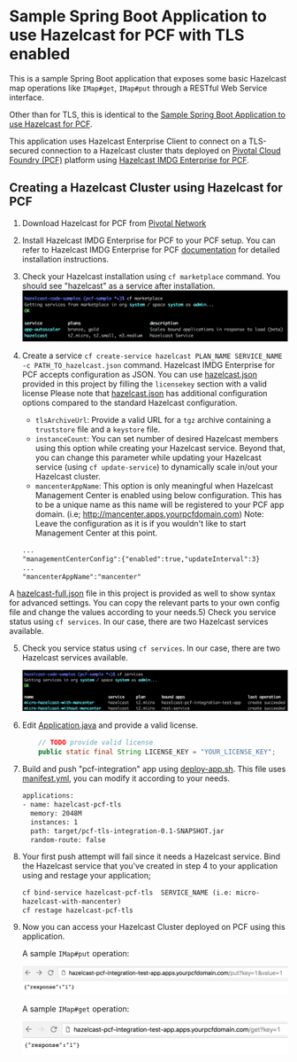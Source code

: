 # Sample Spring Boot Application to use Hazelcast for PCF with TLS enabled

This is a sample Spring Boot application that exposes some basic Hazelcast map operations like `IMap#get`, `IMap#put`
through a RESTful Web Service interface.

Other than for TLS, this is identical to the [Sample Spring Boot Application to use Hazelcast for PCF](../../hazelcast-integration/pcf-integration/README.md).

This application uses Hazelcast Enterprise Client to connect on a TLS-secured connection to a Hazelcast cluster thats deployed on 
[Pivotal Cloud Foundry (PCF)](https://pivotal.io/platform) platform using [Hazelcast IMDG Enterprise for PCF](https://network.pivotal.io/).

## Creating a Hazelcast Cluster using Hazelcast for PCF

1) Download Hazelcast for PCF from [Pivotal Network](https://network.pivotal.io/)

2) Install Hazelcast IMDG Enterprise for PCF to your PCF setup. You can refer to Hazelcast IMDG Enterprise for PCF [documentation](https://docs.pivotal.io/partners/hazelcast/) for detailed installation instructions.

3) Check your Hazelcast installation using `cf marketplace` command. You should see "hazelcast" as a service after installation.
    ![cf-marketplace](markdown/images/cf-marketplace.png)

4) Create a service `cf create-service hazelcast PLAN_NAME SERVICE_NAME -c PATH_TO_hazelcast.json` command. Hazelcast IMDG Enterprise for PCF accepts configuration as JSON. You can use 
    [hazelcast.json](hazelcast.json)  provided in this project by filling the `licensekey` section with a valid license
    Please note that [hazelcast.json](hazelcast.json) has additional configuration options compared to the standard Hazelcast configuration.
    - `tlsArchiveUrl`: Provide a valid URL for a `tgz` archive containing a `truststore` file and a `keystore` file.
    - `instanceCount`: You can set number of desired Hazelcast members using this option while creating your Hazelcast service. 
    Beyond that, you can change this parameter while updating your Hazelcast service (using `cf update-service`) to dynamically 
    scale in/out your Hazelcast cluster.
    - `mancenterAppName`: This option is only meaningful when Hazelcast Management Center is enabled using below configuration.
     This has to be a unique name as this name will be registered to your PCF app domain. (i.e; http://mancenter.apps.yourpcfdomain.com)
     Note: Leave the configuration as it is if you wouldn't like to start Management Center at this point.
    ```
    ...
    "managementCenterConfig":{"enabled":true,"updateInterval":3}
    ...
    "mancenterAppName":"mancenter"
    ```

  A [hazelcast-full.json](../../hazelcast-integration/pcf-integration/hazelcast-full.json) file in this project is provided as well to show syntax for advanced settings. You can copy the relevant parts to your own config file and change the values according to your needs.5) Check you service status using `cf services`. In our case, there are two Hazelcast services available.

5) Check you service status using `cf services`. In our case, there are two Hazelcast services available.

    ![cf-services](markdown/images/cf-services.png)

6) Edit [Application.java](src/main/java/com/hazelcast/pcf/integration/Application.java) and provide a valid license.

    ```java
        // TODO provide valid license
        public static final String LICENSE_KEY = "YOUR_LICENSE_KEY";
    ```

7) Build and push "pcf-integration" app using [deploy-app.sh](deploy-app.sh). This file uses [manifest.yml](manifest.yml),
you can modify it according to your needs.

    ```
    applications:
    - name: hazelcast-pcf-tls
      memory: 2048M
      instances: 1
      path: target/pcf-tls-integration-0.1-SNAPSHOT.jar
      random-route: false
    ```

8) Your first push attempt will fail since it needs a Hazelcast service. 
    Bind the Hazelcast service that you've created in step 4 to your application using and restage your application;
    ```
    cf bind-service hazelcast-pcf-tls  SERVICE_NAME (i.e: micro-hazelcast-with-mancenter)
    cf restage hazelcast-pcf-tls
    ```

9) Now you can access your Hazelcast Cluster deployed on PCF using this application.
  
    A sample `IMap#put` operation:
    
    ![put-operation](markdown/images/put-operation.png)
    
    A sample `IMap#get` operation:
    
    ![get-operation](markdown/images/get-operation.png)
  


